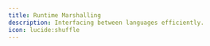 ```yaml
---
title: Runtime Marshalling
description: Interfacing between languages efficiently.
icon: lucide:shuffle
---
```


